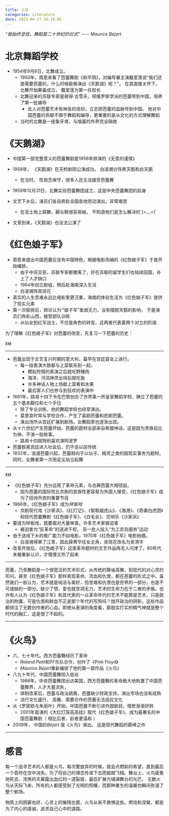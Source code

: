 ```yaml
---
title: 火鸟
categories: Literature
date: 2023-04-17 20:19:05
---
```



*“我始终坚信，舞蹈是二十世纪的仪式” ---- Maurice Béjart*

<!--more-->

#    北京舞蹈学校

* 1954年9月6日，北舞成立。
  * 1950年，周恩来看了芭蕾舞剧《和平鸽》，对编导兼主演戴爱莲说“我们还是需要芭蕾的，什么时候能够演出《天鹅湖》呢？”。 在其直接关怀下， 北舞开始筹备成立， 戴爱莲为第一任校长
  * 北舞迎来的苏联专家是彼得·古雪夫，把俄罗斯学派的芭蕾带到中国，培养了第一批编导
    * 此人对芭蕾艺术有神圣的信仰，立志把芭蕾的血脉传到中国。 他对中国芭蕾的贡献不限于舞蹈和编导，更重要的是从文化的方式理解舞蹈
  * 当时的北舞是一座象牙塔，与喧嚣的外界完全隔绝

# 《天鹅湖》

* 中国第一部完整意义的芭蕾舞剧是1956年排演的《无意的谨慎》
* 1958年， 《天鹅湖》在天桥剧院公演成功。 白淑湘分饰黑天鹅和白天鹅
  * 在当时， 性观念保守，很多人还无法接受芭蕾舞

* 1959年12月31日，北舞实验芭蕾舞团成立，这是中央芭蕾舞团的前身

* 文艺下乡后，演员们各自奔赴全国各地劳动演出，非常艰苦
  * 在泥土地上跳舞，脚尖鞋很容易破。 不知道他们是怎么解决的`(*>﹏<*)′
* 文革到来，《天鹅湖》也没法公演了

# 《红色娘子军》

* 周恩来提出中国芭蕾应该有中国特色，根据电影改编的《红色娘子军》于是开始编排。
  * 由于中苏交恶，苏联专家都撤离了，好在苏联的留学生们也陆续回国，补上了人才缺口
  * 1964年创立剧组，稍后赴海南深入生活
  * 白淑湘饰吴琼花
* 真实的人生苦难永远比电影里更沉重，海南的体验生活为《红色娘子军》提供了现实元素
* 第一次联排后，舆论认为‘“娘子军”柔弱无力，没有摆脱天鹅的影响， 于是演员们奔赴山西，接受部队训练
  * 从仙女到红军战士，不仅是角色的转变。这两者代表着两个对立的阶级

为了理解《红色娘子军》对芭蕾的改变，先复习一下芭蕾的历史：

》》》

---

* 芭蕾出现于文艺复兴时期的意大利，最早在宫廷宴会上进行。
  * 每一段表演大致都与上菜联系到一起。
    * 模拟狩猎的表演之后就吃野猪肉
    * 海洋、河流神灵出场后就吃鱼
    * 许多神话人物上场献上菜肴和水果
    * 最后客人们也参与到狂欢的表演中
* 1661年，路易十四下令在巴黎创办了世界第一所皇家舞蹈学校，确立了芭蕾的五个基本脚位和七个手位
  * 除了专业训练，他的舞蹈学校也经常演出。 
  * 莫里哀时常与学校合作，产生了喜剧芭蕾和悲剧芭蕾。
  * 演出场所从宫廷扩展到剧场。女舞蹈家也逐渐出现。
* 从十六世纪产生芭蕾开始，芭蕾的题材全部来自希腊神话，这是因为贵族自比为神，不演一般故事。
  * 路易十四就特别喜欢演阿波罗
* 芭蕾脱离宫廷进入社会后，仍不该以前传统
* 1832年，浪漫芭蕾兴起，芭蕾趋向于以仙子、精灵之类的超现实事务为题材。 同时，女舞者第一次用足尖站立起舞



---

》》》

* 《红色娘子军》充分运用了革命元素，与古典芭蕾大相径庭。 
  * 因为芭蕾的国际性比京剧的民族性更容易为外国人接受，《红色娘子军》成为了招待外宾的重要节目
* 1966年，《红色娘子军》成为*样板戏*
  * 京剧现代戏《沙家浜》、《红灯记》、《智取威虎山》、《海港》、《奇袭白虎团》和现代芭蕾舞剧《红色娘子军》、《白毛女》、交响乐《沙家浜》
* 要成为样板戏，就要面对大量审查。许多艺术家被迫害
  * 被迫害为“反革命”的送进干校， 另一批人投入“为工农兵服务”运动
* 由于送戏下乡的推广能力不如电影，1970年《红色娘子军》电影拍摄。
  * 白淑湘得罪了江青，因此薛菁华任女主角，吴琼花改名为吴清华
* 改革开放后，《红色娘子军》这类革命题材的文艺作品再无人问津了。80年代末被重新认识，才慢慢又热了起来

---

芭蕾，乃至舞蹈是一个很宽泛的艺术形式，从传统的静谧高雅，到现代的对心灵的叩问，甚至《红色娘子军》那样表现革命、流血和仇恨，都在芭蕾的形式之中。虽然我们一般认为，艺术就是纯洁与美好，但苦难和仇恨也是世界的一部分，也是不可或缺的一部分。缺少了恨，爱也就空洞无力，艺术的生命力在于二者的矛盾。也许有人认为《红色娘子军》和其代表的一众革命年代的艺术不能算是艺术，只是政治的附庸，可是仇恨和鲜血不正是那个年代的写照吗？抛开政治的阴影，这些作品都倾注了无数创作者的心血。即使从表演的角度看，那股实打实的精气神就是整个时代的融汇，这是很了不起的。

---



# 《火鸟》

* 六、七十年代。西方芭蕾舞经历了革命
  * *Roland Petit*和PF乐队合作，创作了《Pink Floyd》
  * *Maurice Béjart*重新编排了他的第一部作品《火鸟》
* 八九十年代，中国芭蕾舞陷入低谷
  * 1986年，中央芭蕾舞团出访美国，西方芭蕾舞的革命极大地刺激了中国芭蕾舞界，人才大量流失， 
  * 体制改革后，芭蕾与政治疏离，芭蕾缺少财政支持，演出市场也没有成熟
  * 流行文化盛行， 高雅、需要合作的芭蕾无法适应文化
* 从《罗密欧与朱丽叶》开始，中国芭蕾不断引进外国剧目，情势渐渐好转
  * 2001年首演的《大红灯笼高高挂》取代《红色娘子军》，成为最著名的中国芭蕾舞剧（ 相比后者，前者更温和 ）
* 2009年， 中国的*Béjart* 版《火鸟》演出。 这是现代舞蹈的巅峰之作

---



# 感言

每一个追寻艺术的人都是火鸟，每次要放弃的时候，就会点燃新的希望，直到最后一个音符在空中消失。为了将自己的理念传递下去而振翅飞翔。舞台上，火鸟疲惫地死去，漆黑的天幕露出血红的一道裂缝，最后扩展为铺满舞台的光芒。 无数火鸟从天际飞来，所有的人都感受到了光明的照耀，而那种重生的温暖也瞬间弥漫了整个剧场。

物质上的困窘也好，心灵上的摧残也罢，火鸟从来不畏惧这些。燃烧和涅槃，都是为了内心的虔诚，追求自己心中的道路。

